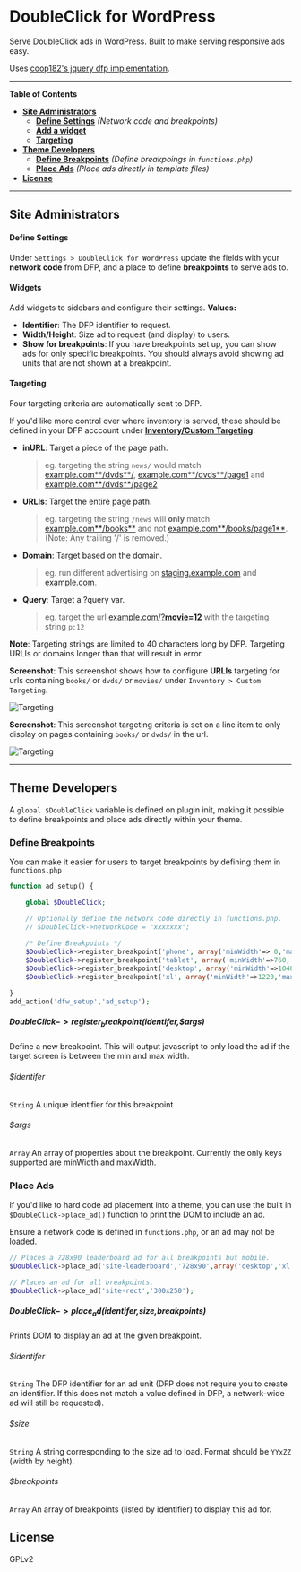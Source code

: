 # DoubleClick for WordPress

Serve DoubleClick ads in WordPress. Built to make serving responsive ads easy.

Uses [coop182's jquery dfp implementation](https://github.com/coop182/jquery.dfp.js).

* * *

__Table of Contents__

 - [__Site Administrators__](#site-administrators)
 	- [__Define Settings__](#define-settings) _(Network code and breakpoints)_
 	- [__Add a widget__](#widgets)
 	- [__Targeting__](#targeting)
 - [__Theme Developers__](#theme-developers)
	- [__Define Breakpoints__](#define-breakpoints) _(Define breakpoings in `functions.php`)_
	- [__Place Ads__](#place-ads) _(Place ads directly in template files)_
 - [__License__](#license)

* * *

## Site Administrators


#### Define Settings

Under `Settings > DoubleClick for WordPress` update the fields with your **network code** from DFP, and a place to define **breakpoints** to serve ads to.

#### Widgets

Add widgets to sidebars and configure their settings. __Values:__

 - __Identifier__: The DFP identifier to request.
 - __Width/Height__: Size ad to request (and display) to users.
 - __Show for breakpoints__: If you have breakpoints set up, you can show ads for only specific breakpoints. You should always avoid showing ad units that are not shown at a breakpoint.

#### Targeting

Four targeting criteria are automatically sent to DFP. 

If you'd like more control over where inventory is served, these should be defined in your DFP acccount under [__Inventory/Custom Targeting__](https://support.google.com/dfp_sb/answer/2983838?hl=en).

 - __inURL__: Target a piece of the page path. 

	> eg. targeting the string `news/` would match [example.com**/dvds**/](http://example.com/news/), [example.com**/dvds**/page1](http://example.com/news/page1) and [example.com**/dvds**/page2](http://example.com/news/page2)

 - __URLIs__: Target the entire page path.

	> eg. targeting the string `/news` will **only** match [example.com**/books**](http://example.com/news/) and not [example.com**/books/page1**](http://example.com/news/page1). (Note: Any trailing '/' is removed.)

 - __Domain__: Target based on the domain.

	> eg. run different advertising on [staging.example.com](http://staging.example.com) and [example.com](http://example.com).

 - __Query__: Target a ?query var.

	> eg. target the url [example.com/?**movie=12**](http://example.com/news/) with the 
targeting string `p:12`

__Note__: Targeting strings are limited to 40 characters long by DFP. Targeting URLIs or domains longer than that will result in error.

__Screenshot__: This screenshot shows how to configure **URLIs** targeting for urls containing `books/` or `dvds/` or `movies/` under `Inventory > Custom Targeting`.

![Targeting](http://i.imgur.com/pNGHKmx.png)

__Screenshot__: This screenshot targeting criteria is set on a line item to only display on pages containing `books/` or `dvds/` in the url.

![Targeting](http://i.imgur.com/254pAJw.png)

* * *

## Theme Developers

A `global $DoubleClick` variable is defined on plugin init, making it possible to define breakpoints
and place ads directly within your theme.

### Define Breakpoints

You can make it easier for users to target breakpoints by defining them in `functions.php`

```php
function ad_setup() {

	global $DoubleClick;

	// Optionally define the network code directly in functions.php.
	// $DoubleClick->networkCode = "xxxxxxx";
		
	/* Define Breakpoints */
	$DoubleClick->register_breakpoint('phone', array('minWidth'=> 0,'maxWidth'=>720));
	$DoubleClick->register_breakpoint('tablet', array('minWidth'=>760,'maxWidth'=>1040));
	$DoubleClick->register_breakpoint('desktop', array('minWidth'=>1040,'maxWidth'=>1220));
	$DoubleClick->register_breakpoint('xl', array('minWidth'=>1220,'maxWidth'=>9999));

}
add_action('dfw_setup','ad_setup');
```

##### $DoubleClick->register_breakpoint($identifer,$args)
    
Define a new breakpoint. This will output javascript to only load the ad if the target screen is between the min and max width.

###### $identifer
`String` A unique identifier for this breakpoint

###### $args
`Array` An array of properties about the breakpoint. Currently the only keys supported are minWidth and maxWidth.

### Place Ads

If you'd like to hard code ad placement into a theme, you can use the built in 
`$DoubleClick->place_ad()` function to print the DOM to include an ad.

Ensure a network code is defined in `functions.php`, or an ad may not be loaded.

```php
// Places a 728x90 leaderboard ad for all breakpoints but mobile.
$DoubleClick->place_ad('site-leaderboard','728x90',array('desktop','xl','tablet'));

// Places an ad for all breakpoints.
$DoubleClick->place_ad('site-rect','300x250');
```

##### $DoubleClick->place_ad($identifer,$size,$breakpoints)
    
Prints DOM to display an ad at the given breakpoint.

###### $identifer

`String` The DFP identifier for an ad unit (DFP does not require you to create an identifier. If this does not match a value defined in DFP, a network-wide ad will still be requested).

###### $size

`String` A string corresponding to the size ad to load. Format should be `YYxZZ` (width by height).

###### $breakpoints

`Array` An array of breakpoints (listed by identifier) to display this ad for.

## License

GPLv2
